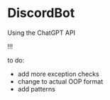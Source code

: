 # DiscordBot

Using the ChatGPT API

!!!

to do:

- add more exception checks
- change to actual OOP format
- add patterns
